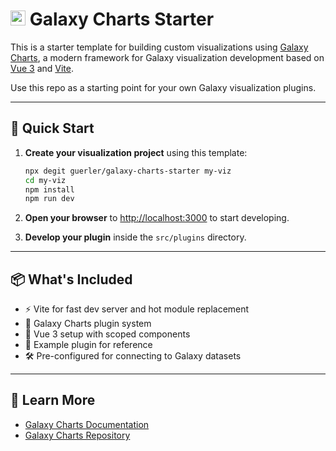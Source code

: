 # <img src="https://cdn.jsdelivr.net/gh/galaxyproject/galaxy-charts/docs/public/galaxy-charts.svg" alt="Galaxy Charts Logo" width="24" /> Galaxy Charts Starter

This is a starter template for building custom visualizations using [Galaxy Charts](https://github.com/galaxyproject/galaxy-charts), a modern framework for Galaxy visualization development based on [Vue 3](https://vuejs.org/) and [Vite](https://vitejs.dev/).

Use this repo as a starting point for your own Galaxy visualization plugins.

---

## 🚀 Quick Start

1. **Create your visualization project** using this template:

   ```bash
   npx degit guerler/galaxy-charts-starter my-viz
   cd my-viz
   npm install
   npm run dev
   ```

2. **Open your browser** to [http://localhost:3000](http://localhost:3000) to start developing.

3. **Develop your plugin** inside the `src/plugins` directory.

---

## 📦 What's Included

- ⚡ Vite for fast dev server and hot module replacement
- 🧩 Galaxy Charts plugin system
- 🎨 Vue 3 setup with scoped components
- 🧪 Example plugin for reference
- 🛠️ Pre-configured for connecting to Galaxy datasets

---

## 📘 Learn More

- [Galaxy Charts Documentation](https://galaxyproject.github.io/galaxy-charts/)
- [Galaxy Charts Repository](https://github.com/galaxyproject/galaxy-charts)
